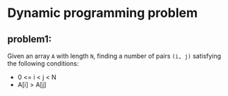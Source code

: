 # Dynamic programming problem

## problem1:
Given an array `A` with length `N`, finding a number of pairs `(i, j)` satisfying the following conditions:

- 0 <= i < j < N
- A[i] > A[j]